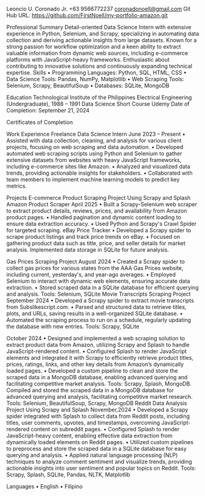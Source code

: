 Leoncio U. Coronado Jr. 
+63 9566772237 coronadonoell@gmail.com 
Git Hub URL: https://github.com/FirstNoell/my-portfolio-amazon.git 
  
Professional Summary 
Detail-oriented Data Science Intern with extensive experience in Python, Selenium, and Scrapy, specializing in automating data collection and deriving actionable insights from large datasets. Known for a strong passion for workflow optimization and a keen ability to extract valuable information from dynamic web sources, including e-commerce platforms with JavaScript-heavy frameworks. Enthusiastic about contributing to innovative solutions and continuously expanding technical expertise. 
Skills 
	• 	Programming Languages: Python, SQL, HTML, CSS 
•	Data Science Tools: Pandas, NumPy, Matplotlib 
•	Web Scraping Tools: Selenium, Scrapy, BeautifulSoup 
•	Databases: SQLite, MongoDB 
  
Education 
Technological Institute of the Philippines 
Electrical Engineering (Undergraduate), 1988 – 1991 
Data Science Short Course 
Udemy 
Date of Completion: September 21, 2024 
  
Certificates of Completion 
  
  
Work Experience 
Freelance Data Science Intern 
June 2023 – Present 
•	Assisted with data collection, cleaning, and analysis for various client projects, focusing on web scraping and data automation. 
•	Developed automated web scraping scripts using Python and Selenium to gather extensive datasets from websites with heavy JavaScript frameworks, including e-commerce sites like Amazon. 
•	Analyzed and visualized data trends, providing actionable insights for stakeholders. 
•	Collaborated with team members to implement machine learning models to predict key metrics. 
  
Projects 
E-commerce Product Scraping Project Using Scrapy and Splash Amazon Product Scraper 
April 2025 
•	Built a Scrapy-Selenium web scraper to extract product details, reviews, prices, and availability from Amazon product pages. 
•	Handled pagination and dynamic content loading to ensure data extraction accuracy. 
•	Used Python and Scrapy's Crawl Spider for targeted scraping. 
eBay Price Tracker 
•	Developed a Scrapy spider to scrape product listings and track price trends on eBay. 
•	Focused on gathering product data such as title, price, and seller details for market analysis. 
Implemented data storage in SQLite for future analysis. 
 
Gas Prices Scraping Project 
August 2024 
•	Created a Scrapy spider to collect gas prices for various states from the AAA Gas Prices website, including current, yesterday's, and year-ago averages. 
•	Employed Selenium to interact with dynamic web elements, ensuring accurate data extraction. 
•	Stored scraped data in a SQLite database for efficient querying and analysis. 
Tools:  Selenium, SQLite Movie Transcripts Scraping Project 
September 2024 
•	Developed a Scrapy spider to extract movie transcripts from Subslikescript.com. 
•	Parsed and structured data to retrieve titles, plots, and URLs, saving results in a well-organized SQLite database. 
•	Automated the scraping process to run on a schedule, regularly updating the database with new entries. 
Tools: Scrapy, SQLite 
 
October 2024 
•	Designed and implemented a web scraping solution to extract product data from Amazon, utilizing Scrapy and Splash to handle JavaScript-rendered content. 
•	Configured Splash to render JavaScript elements and integrated it with Scrapy to efficiently retrieve product titles, prices, ratings, links, and other key details from Amazon’s dynamically loaded pages. 
•	Developed a custom pipeline to clean and store the scraped data in a MongoDB database, enabling advanced querying and facilitating competitive market analysis. 
Tools: Scrapy, Splash, MongoDB. Compiled and stored the scraped data in a MongoDB database for advanced querying and analysis, facilitating competitive market research. Tools: Selenium, BeautifulSoup, Scrapy, MongoDB 
Reddit Data Analysis Project Using Scrapy and Splash 
November,2024 
•	Developed a Scrapy spider integrated with Splash to collect data from Reddit posts, including titles, user comments, upvotes, and timestamps, overcoming JavaScript-rendered content on subreddit pages. 
•	Configured Splash to render JavaScript-heavy content, enabling effective data extraction from dynamically loaded elements on Reddit pages. 
•	Utilized custom pipelines to preprocess and store the scraped data in a SQLite database for easy querying and analysis. 
•	Applied natural language processing (NLP) techniques to analyze comment sentiment and visualize trends, providing actionable insights into user sentiment and popular topics on Reddit. 
Tools: Scrapy, Splash, SQLite, Pandas, NLTK, Matplotlib 
  
Languages 
•	English 
•	Filipino
  
